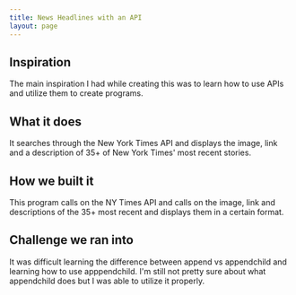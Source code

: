 ```yaml
---
title: News Headlines with an API
layout: page
---
```


## Inspiration

The main inspiration I had while creating this was to learn how to use APIs and utilize them to create programs.

## What it does

It searches through the New York Times API and displays the image, link and a description of 35+ of New York Times' most recent stories.

## How we built it

This program calls on the NY Times API and calls on the image, link and descriptions of the 35+ most recent and displays them in a certain format.

## Challenge we ran into

It was difficult learning the difference between append vs appendchild and learning how to use apppendchild. I'm still not pretty sure about what appendchild does but I was able to utilize it properly.
